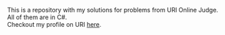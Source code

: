 This is a repository with my solutions for problems from URI Online Judge. All of them are in C#.
<br>
Checkout my profile on URI <a href="https://www.urionlinejudge.com.br/judge/en/profile/126319">here</a>.
